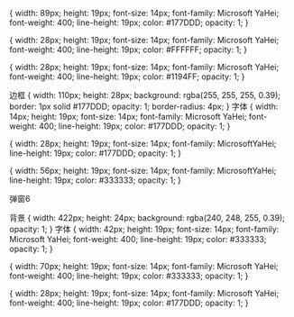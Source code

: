 <!-- 导入分类 -->

<!-- 下载excel模板 -->
{
  width: 89px;
  height: 19px;
  font-size: 14px;
  font-family: Microsoft YaHei;
  font-weight: 400;
  line-height: 19px;
  color: #177DDD;
  opacity: 1;
}
<!-- 保存 -->
{
  width: 28px;
  height: 19px;
  font-size: 14px;
  font-family: Microsoft YaHei;
  font-weight: 400;
  line-height: 19px;
  color: #FFFFFF;
  opacity: 1;
}
<!-- 取消 -->
{
  width: 28px;
  height: 19px;
  font-size: 14px;
  font-family: Microsoft YaHei;
  font-weight: 400;
  line-height: 19px;
  color: #1194FF;
  opacity: 1;
}

<!-- 新建二级块数据

标签选择 -->
边框
{
  width: 110px;
  height: 28px;
  background: rgba(255, 255, 255, 0.39);
  border: 1px solid #177DDD;
  opacity: 1;
  border-radius: 4px;
}
字体
{
  width: 14px;
  height: 19px;
  font-size: 14px;
  font-family: Microsoft YaHei;
  font-weight: 400;
  line-height: 19px;
  color: #177DDD;
  opacity: 1;
}
<!-- 设置 -->
{
  width: 28px;
  height: 19px;
  font-size: 14px;
  font-family: MicrosoftYaHei;
  line-height: 19px;
  color: #177DDD;
  opacity: 1;
}

<!-- 无下级块 -->
{
  width: 56px;
  height: 19px;
  font-size: 14px;
  font-family: MicrosoftYaHei;
  line-height: 19px;
  color: #333333;
  opacity: 1;
}


弹窗6
<!-- 自然人 -->
背景
{
  width: 422px;
  height: 24px;
  background: rgba(240, 248, 255, 0.39);
  opacity: 1;
}
字体
{
  width: 42px;
  height: 19px;
  font-size: 14px;
  font-family: Microsoft YaHei;
  font-weight: 400;
  line-height: 19px;
  color: #333333;
  opacity: 1;
}
<!-- 基础特征类 -->
{
  width: 70px;
  height: 19px;
  font-size: 14px;
  font-family: Microsoft YaHei;
  font-weight: 400;
  line-height: 19px;
  color: #333333;
  opacity: 1;
}
<!-- 性别 -->
{
  width: 28px;
  height: 19px;
  font-size: 14px;
  font-family: Microsoft YaHei;
  font-weight: 400;
  line-height: 19px;
  color: #177DDD;
  opacity: 1;
}





















